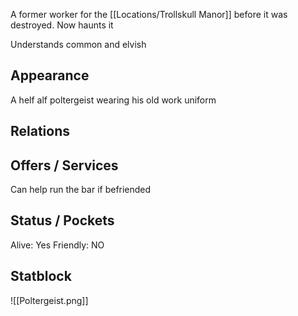 A former worker for the [[Locations/Trollskull Manor]] before it was destroyed. Now haunts it

Understands common and elvish

## Appearance
A helf alf poltergeist wearing his old work uniform



## Relations



## Offers / Services
Can help run the bar if befriended


## Status / Pockets
Alive: Yes
Friendly: NO


## Statblock

![[Poltergeist.png]]